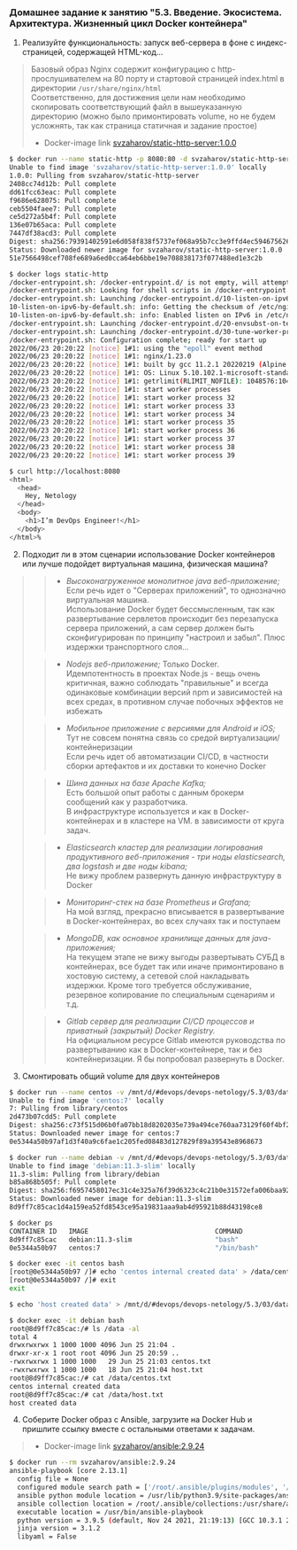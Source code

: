 ﻿### Домашнее задание к занятию "5.3. Введение. Экосистема. Архитектура. Жизненный цикл Docker контейнера"
1. Реализуйте функциональность: запуск веб-сервера в фоне с индекс-страницей, содержащей HTML-код...


> Базовый образ Nginx содержит конфигурацию с http-прослушивателем на 80 порту
> и стартовой страницей index.html в директории `/usr/share/nginx/html`  
> Соответственно, для достижения цели нам необходимо скопировать соответствующий 
> файл в вышеуказанную директорию (можно было примонтировать volume, но не будем 
> усложнять, так как страница статичная и задание простое)  
> - Docker-image link [svzaharov/static-http-server:1.0.0](https://hub.docker.com/layers/240777542/svzaharov/static-http-server/1.0.0/images/sha256-79391402591e6d058f838f5737ef068a95b7cc3e9ffd4ec594675626e7414951?context=repo) 

```bash
$ docker run --name static-http -p 8080:80 -d svzaharov/static-http-server:1.0.0          ✔  23:18:36 
Unable to find image 'svzaharov/static-http-server:1.0.0' locally
1.0.0: Pulling from svzaharov/static-http-server
2408cc74d12b: Pull complete
dd61fcc63eac: Pull complete
f9686e628075: Pull complete
ceb5504faee7: Pull complete
ce5d272a5b4f: Pull complete
136e07b65aca: Pull complete
7447df38acd3: Pull complete
Digest: sha256:79391402591e6d058f838f5737ef068a95b7cc3e9ffd4ec594675626e7414951
Status: Downloaded newer image for svzaharov/static-http-server:1.0.0
51e7566498cef708fe689a6ed0cca64eb6bbe19e708838173f077488ed1e3c2b

$ docker logs static-http                                                         ✔  40s   23:20:22 
/docker-entrypoint.sh: /docker-entrypoint.d/ is not empty, will attempt to perform configuration
/docker-entrypoint.sh: Looking for shell scripts in /docker-entrypoint.d/
/docker-entrypoint.sh: Launching /docker-entrypoint.d/10-listen-on-ipv6-by-default.sh
10-listen-on-ipv6-by-default.sh: info: Getting the checksum of /etc/nginx/conf.d/default.conf
10-listen-on-ipv6-by-default.sh: info: Enabled listen on IPv6 in /etc/nginx/conf.d/default.conf
/docker-entrypoint.sh: Launching /docker-entrypoint.d/20-envsubst-on-templates.sh
/docker-entrypoint.sh: Launching /docker-entrypoint.d/30-tune-worker-processes.sh
/docker-entrypoint.sh: Configuration complete; ready for start up
2022/06/23 20:20:22 [notice] 1#1: using the "epoll" event method
2022/06/23 20:20:22 [notice] 1#1: nginx/1.23.0
2022/06/23 20:20:22 [notice] 1#1: built by gcc 11.2.1 20220219 (Alpine 11.2.1_git20220219)
2022/06/23 20:20:22 [notice] 1#1: OS: Linux 5.10.102.1-microsoft-standard-WSL2
2022/06/23 20:20:22 [notice] 1#1: getrlimit(RLIMIT_NOFILE): 1048576:1048576
2022/06/23 20:20:22 [notice] 1#1: start worker processes
2022/06/23 20:20:22 [notice] 1#1: start worker process 32
2022/06/23 20:20:22 [notice] 1#1: start worker process 33
2022/06/23 20:20:22 [notice] 1#1: start worker process 34
2022/06/23 20:20:22 [notice] 1#1: start worker process 35
2022/06/23 20:20:22 [notice] 1#1: start worker process 36
2022/06/23 20:20:22 [notice] 1#1: start worker process 37
2022/06/23 20:20:22 [notice] 1#1: start worker process 38
2022/06/23 20:20:22 [notice] 1#1: start worker process 39

$ curl http://localhost:8080                                                              ✔  23:20:40 
<html>
  <head>
    Hey, Netology
  </head>
  <body>
    <h1>I’m DevOps Engineer!</h1>
  </body>
</html>%
```
2. Подходит ли в этом сценарии использование Docker контейнеров или лучше подойдет виртуальная машина, физическая машина?
> > - *Высоконагруженное монолитное java веб-приложение;*  
> > Если речь идет о "Серверах приложений", то однозначно виртуальная машина.  
> > Использование Docker будет бессмысленным, так как развертывание сервлетов происходит
> > без перезапуска сервера приложений, а сам сервер должен быть сконфигурирован по принципу
> > "настроил и забыл". Плюс издержки транспортного слоя...
>
> > - *Nodejs веб-приложение;*
> > Только Docker.  
> > Идемпотентность в проектах Node.js - вещь очень критичная, важно соблюдать "правильные" 
> > и всегда одинаковые комбинации версий npm и зависимостей на всех средах, в противном
> > случае побочных эффектов не избежать
>
> > - *Мобильное приложение c версиями для Android и iOS;*  
> > Тут не совсем понятна связь со средой виртуализации/контейнеризации  
> > Если речь идет об автоматизации CI/CD, в частности сборки артефактов и их доставки
> > то конечно Docker
>
> > - *Шина данных на базе Apache Kafka;*  
> > Есть большой опыт работы с данным брокерм сообщений как у разработчика.  
> > В инфраструктуре используется и как в Docker-контейнерах и в кластере на VM.
> > в зависимости от круга задач.
>
> > - *Elasticsearch кластер для реализации логирования продуктивного веб-приложения - три ноды elasticsearch, два logstash и две ноды kibana;*  
> > Не вижу проблем развернуть данную инфраструктуру в Docker
>
> > - *Мониторинг-стек на базе Prometheus и Grafana;*  
> > На мой взгляд, прекрасно вписывается в развертывание в Docker-контейнерах, во всех случаях так и поступаем
>
> > - *MongoDB, как основное хранилище данных для java-приложения;*  
> > На текущем этапе не вижу выгоды развертывать СУБД в контейнерах, все будет так или иначе примонтировано в хостовую систему, 
> > а сетевой слой накладывать издержки. Кроме того требуется обслуживание, резервное копирование
> > по специальным сценариям и т.д.
>
> > - *Gitlab сервер для реализации CI/CD процессов и приватный (закрытый) Docker Registry.*  
> > На официальном ресурсе Gitlab имеются руководства по развертыванию как в Docker-контейнере, так и 
> > без контейнеризации. Я бы попробовал развернуть в Docker.
3. Смонтировать общий volume для двух контейнеров
```bash
$ docker run --name centos -v /mnt/d/#devops/devops-netology/5.3/03/data:/data -it -d centos:7
Unable to find image 'centos:7' locally
7: Pulling from library/centos
2d473b07cdd5: Pull complete
Digest: sha256:c73f515d06b0fa07bb18d8202035e739a494ce760aa73129f60f4bf2bd22b407
Status: Downloaded newer image for centos:7
0e5344a50b97af1d3f40a9c6fae1c205fed08483d127829f89a39543e8968673

$ docker run --name debian -v /mnt/d/#devops/devops-netology/5.3/03/data:/data -it -d debian:11.3-slim
Unable to find image 'debian:11.3-slim' locally
11.3-slim: Pulling from library/debian
b85a868b505f: Pull complete
Digest: sha256:f6957458017ec31c4e325a76f39d6323c4c21b0e31572efa006baa927a160891
Status: Downloaded newer image for debian:11.3-slim
8d9ff7c85cac1d4a159ea52fd8543ce95a19831aaa9ab4d95921b88d43198ce8

$ docker ps
CONTAINER ID   IMAGE                                COMMAND                  CREATED          STATUS          PORTS                  NAMES
8d9ff7c85cac   debian:11.3-slim                     "bash"                   41 seconds ago   Up 39 seconds                          debian
0e5344a50b97   centos:7                             "/bin/bash"              3 minutes ago    Up 3 minutes                           centos

$ docker exec -it centos bash
[root@0e5344a50b97 /]# echo 'centos internal created data' > /data/centos.txt
[root@0e5344a50b97 /]# exit
exit

$ echo 'host created data' > /mnt/d/#devops/devops-netology/5.3/03/data/host.txt

$ docker exec -it debian bash
root@8d9ff7c85cac:/# ls /data -al
total 4
drwxrwxrwx 1 1000 1000 4096 Jun 25 21:04 .
drwxr-xr-x 1 root root 4096 Jun 25 20:59 ..
-rwxrwxrwx 1 1000 1000   29 Jun 25 21:03 centos.txt
-rwxrwxrwx 1 1000 1000   18 Jun 25 21:04 host.txt
root@8d9ff7c85cac:/# cat /data/centos.txt
centos internal created data
root@8d9ff7c85cac:/# cat /data/host.txt
host created data
```
4. Соберите Docker образ с Ansible, загрузите на Docker Hub и пришлите ссылку вместе с остальными ответами к задачам.
> - Docker-image link [svzaharov/ansible:2.9.24](https://hub.docker.com/layers/242039718/svzaharov/ansible/2.9.24/images/sha256-d6fc1cfc97f50306802791995b25efd0894b40d7db3c8203ead2fc81393fbbde?context=repo)
```bash
$ docker run --rm svzaharov/ansible:2.9.24
ansible-playbook [core 2.13.1]
  config file = None
  configured module search path = ['/root/.ansible/plugins/modules', '/usr/share/ansible/plugins/modules']
  ansible python module location = /usr/lib/python3.9/site-packages/ansible
  ansible collection location = /root/.ansible/collections:/usr/share/ansible/collections
  executable location = /usr/bin/ansible-playbook
  python version = 3.9.5 (default, Nov 24 2021, 21:19:13) [GCC 10.3.1 20210424]
  jinja version = 3.1.2
  libyaml = False
```
